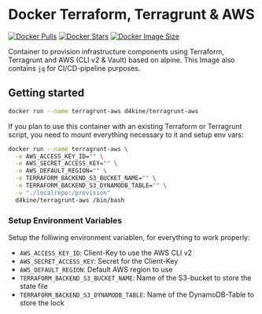 # Docker Terraform, Terragrunt & AWS

[![Docker Pulls](https://badgen.net/docker/pulls/d4kine/terragrunt-aws?icon=docker&label=pulls)](https://hub.docker.com/r/d4kine/terragrunt-aws/)
[![Docker Stars](https://badgen.net/docker/stars/d4kine/terragrunt-aws?icon=docker&label=stars)](https://hub.docker.com/r/d4kine/terragrunt-aws/)
[![Docker Image Size](https://badgen.net/docker/size/d4kine/terragrunt-aws?icon=docker&label=image%20size)](https://hub.docker.com/r/d4kine/terragrunt-aws/)

Container to provision infrastructure components using Terraform, Terragrunt and AWS (CLI v2 & Vault) based on alpine. This Image also contains `jq` for CI/CD-pipeline purposes.

## Getting started

```sh
docker run --name terragrunt-aws d4kine/terragrunt-aws
```

If you plan to use this container with an existing Terraform or Terragrunt script, you need to mount everything necessary to it and setup env vars:

```sh
docker run --name terragrunt-aws \
  -e AWS_ACCESS_KEY_ID="" \
  -e AWS_SECRET_ACCESS_KEY="" \
  -e AWS_DEFAULT_REGION="" \
  -e TERRAFORM_BACKEND_S3_BUCKET_NAME="" \
  -e TERRAFORM_BACKEND_S3_DYNAMODB_TABLE="" \
  -v "./localrepo:/provision"
  d4kine/terragrunt-aws /bin/bash
```

### Setup Environment Variables
Setup the folliwing environment variablen, for everything to work properly:

- `AWS_ACCESS_KEY_ID`: Client-Key to use the AWS CLI v2
- `AWS_SECRET_ACCESS_KEY`: Secret for the Client-Key
- `AWS_DEFAULT_REGION`: Default AWS region to use
- `TERRAFORM_BACKEND_S3_BUCKET_NAME`: Name of the S3-bucket to store the state file
- `TERRAFORM_BACKEND_S3_DYNAMODB_TABLE`: Name of the DynamoDB-Table to store the lock
